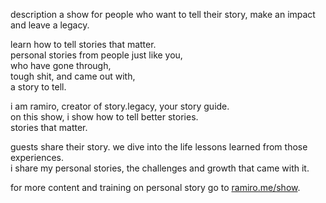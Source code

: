 description a show for people who want to tell their story, make an impact and leave a legacy.  

learn how to tell stories that matter.  
personal stories from people just like you,  
who have gone through,  
tough shit, and came out with,  
a story to tell.  

i am ramiro, creator of story.legacy, your story guide.  
on this show, i show how to tell better stories.  
stories that matter.  

guests share their story. we dive into the life lessons learned from those experiences.  
i share my personal stories, the challenges and growth that came with it.  

for more content and training on personal story go to <a href="http://ramiro.me/show">ramiro.me/show</a>.
